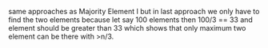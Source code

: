 same approaches as Majority Element I but in last approach we only have to find the two elements because let say 100 elements then 100/3 == 33 and element should be greater than 33 which shows that only maximum two element can be there with >n/3.